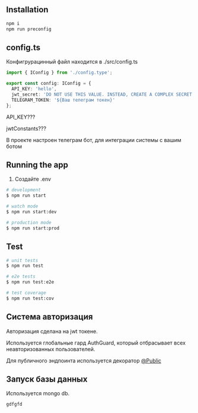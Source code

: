 ## Installation

```bash
npm i
npm run preconfig
```

## config.ts

Конфигрурацинный файл находится в ./src/config.ts

```ts
import { IConfig } from './config.type';

export const config: IConfig = {
  API_KEY: 'hello',
  jwt_secret: 'DO NOT USE THIS VALUE. INSTEAD, CREATE A COMPLEX SECRET AND KEEP IT SAFE OUTSIDE OF THE SOURCE CODE.',
  TELEGRAM_TOKEN: '${Ваш телеграм токен}'
};


```

API_KEY???

jwtConstants???

В проекте настроен телеграм бот, для интеграции системы с вашим ботом

## Running the app

1. Создайте .env

```bash
# development
$ npm run start

# watch mode
$ npm run start:dev

# production mode
$ npm run start:prod
```

## Test

```bash
# unit tests
$ npm run test

# e2e tests
$ npm run test:e2e

# test coverage
$ npm run test:cov
```

## Система авторизация

Авторизация сделана на jwt токене.

Используется глобальные гард AuthGuard, который отбрасывает всех неавторизованных пользователей.

Для публичного эндпоинта используется декоратор [@Public](./src/auth/auth.decorators.ts)

## Запуск базы данных

Используется mongo db.

```bash
gdfgfd


```
